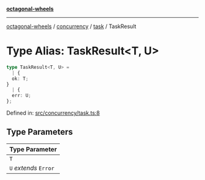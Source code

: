 [**octagonal-wheels**](../../../README.md)

***

[octagonal-wheels](../../../modules.md) / [concurrency](../../README.md) / [task](../README.md) / TaskResult

# Type Alias: TaskResult\<T, U\>

```ts
type TaskResult<T, U> = 
  | {
  ok: T;
}
  | {
  err: U;
};
```

Defined in: [src/concurrency/task.ts:8](https://github.com/vrtmrz/octagonal-wheels/blob/main/src/concurrency/task.ts#L8)

## Type Parameters

| Type Parameter |
| ------ |
| `T` |
| `U` *extends* `Error` |
